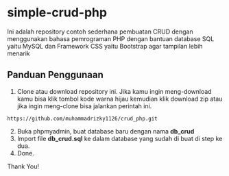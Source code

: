 # simple-crud-php

Ini adalah repository contoh sederhana pembuatan CRUD dengan menggunakan bahasa pemrograman PHP dengan bantuan database SQL yaitu MySQL dan Framework CSS yaitu Bootstrap agar tampilan lebih menarik

## Panduan Penggunaan

1. Clone atau download repository ini. Jika kamu ingin meng-download kamu bisa klik tombol kode warna hijau kemudian klik download zip atau jika ingin meng-clone bisa jalankan perintah ini.

```
https://github.com/muhammadrizky1126/crud_php.git
```

2. Buka phpmyadmin, buat database baru dengan nama **db_crud**
3. Import file **db_crud.sql** ke dalam database yang sudah di buat di step ke dua.
4. Done.

Thank You!
